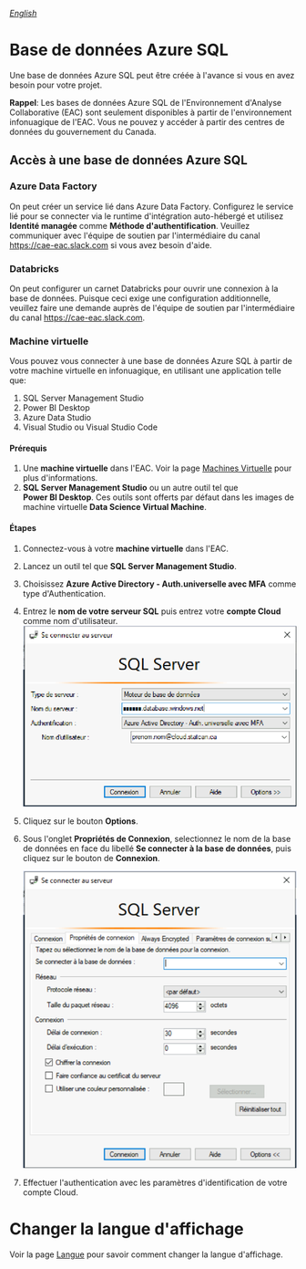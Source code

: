 _[English](../../en/AzureSQL)_
# Base de données Azure SQL
Une base de données Azure SQL peut être créée à l'avance si vous en avez besoin pour votre projet.

**Rappel**: Les bases de données Azure SQL de l'Environnement d'Analyse Collaborative (EAC) sont seulement disponibles à partir de l'environnement infonuagique de l'EAC. Vous ne pouvez y accéder à partir des centres de données du gouvernement du Canada.

## Accès à une base de données Azure SQL

### Azure Data Factory
On peut créer un service lié dans Azure Data Factory. Configurez le service lié pour se connecter via le runtime d'intégration auto-hébergé et utilisez **Identité managée** comme **Méthode d'authentification**. Veuillez communiquer avec l'équipe de soutien par l'intermédiaire du canal https://cae-eac.slack.com si vous avez besoin d'aide.

### Databricks
On peut configurer un carnet Databricks pour ouvrir une connexion à la base de données. Puisque ceci exige une configuration additionnelle, veuillez faire une demande auprès de l'équipe de soutien par l'intermédiaire du canal https://cae-eac.slack.com.

### Machine virtuelle
Vous pouvez vous connecter à une base de données Azure SQL à partir de votre machine virtuelle en infonuagique, en utilisant une application telle que: 
1. SQL Server Management Studio 
2. Power BI Desktop
3. Azure Data Studio
4. Visual Studio ou Visual Studio Code

#### Prérequis

1.  Une **machine virtuelle** dans l'EAC. Voir la page [Machines Virtuelle](VirtualMachines.md) pour plus d'informations.
2.  **SQL Server Management Studio** ou un autre outil tel que **Power BI Desktop**. Ces outils sont offerts par défaut dans les images de machine virtuelle **Data Science Virtual Machine**.

#### Étapes

1.  Connectez-vous à votre **machine virtuelle** dans l'EAC.

2.  Lancez un outil tel que **SQL Server Management Studio**.

3.  Choisissez **Azure Active Directory - Auth.universelle avec MFA** comme type d'Authentication.

4.  Entrez le **nom de votre serveur SQL** puis entrez votre **compte Cloud** comme nom d'utilisateur.
    ![SQL Server Login](images/SSMS01_Fr.png)

5. Cliquez sur le bouton **Options**.

6.  Sous l'onglet **Propriétés de Connexion**, selectionnez le nom de la base de données en face du libellé **Se connecter à la base de données**, puis cliquez sur le bouton de **Connexion**.

    ![Specify database name](images/SSMS02_Fr.png)

7. Effectuer l'authentication avec les paramètres d'identification de votre compte Cloud.

# Changer la langue d'affichage
Voir la page [Langue](Langue.md) pour savoir comment changer la langue d'affichage.

